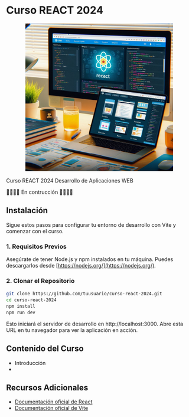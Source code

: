 <p align="center">

# Curso REACT 2024

</p>

<p align="center">
  <img src="header.jpeg" alt="Logo" width="400">
</p>

Curso REACT 2024 Desarrollo de Aplicaciones WEB

🚧🚧🚧🚧 En contrucción 🚧🚧🚧🚧


## Instalación

Sigue estos pasos para configurar tu entorno de desarrollo con Vite y comenzar con el curso.

### 1. Requisitos Previos

Asegúrate de tener Node.js y npm instalados en tu máquina. Puedes descargarlos desde [https://nodejs.org/](https://nodejs.org/).

### 2. Clonar el Repositorio

```bash
git clone https://github.com/tuusuario/curso-react-2024.git
cd curso-react-2024
npm install
npm run dev
```

Esto iniciará el servidor de desarrollo en http://localhost:3000. Abre esta URL en tu navegador para ver la aplicación en acción.

## Contenido del Curso

- Introducción
- 



## Recursos Adicionales

- [Documentación oficial de React](https://es.react.dev/)
- [Documentación oficial de Vite](https://vitejs.dev/guide/)

